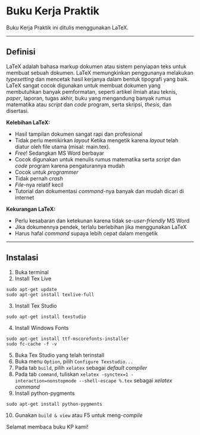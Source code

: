 # Buku Kerja Praktik
Buku Kerja Praktik ini ditulis menggunakan LaTeX.

---
## Definisi
LaTeX adalah bahasa markup dokumen atau sistem penyiapan teks untuk membuat sebuah dokumen. LaTeX memungkinkan penggunanya melakukan *typesetting* dan mencetak hasil kerjanya dalam bentuk tipografi yang baik. LaTeX sangat cocok digunakan untuk membuat dokumen yang membutuhkan banyak pemformatan, seperti artikel ilmiah atau teknis, *paper*, laporan, tugas akhir, buku yang mengandung banyak rumus matematika atau *script* dan *code* program, serta skripsi, *thesis*, dan disertasi.

**Kelebihan LaTeX:**
* Hasil tampilan dokumen sangat rapi dan profesional
* Tidak perlu memikirkan *layout* Ketika mengetik karena *layout* telah diatur oleh file utama (misal: main.tex).
* *Free*! Sedangkan MS Word berbayar
* Cocok digunakan untuk menulis rumus matematika serta *script* dan *code* program karena pengaturannya mudah
* Cocok untuk *programmer*
* Tidak pernah *crash*
* *File*-nya relatif kecil
* Tutorial dan dokumentasi *command*-nya banyak dan mudah dicari di internet

**Kekurangan LaTeX:**
* Perlu kesabaran dan ketekunan karena tidak se-*user-friendly* MS Word
* Jika dokumennya pendek, terlalu berlebihan jika menggunakan LaTeX 
* Harus hafal *command* supaya lebih cepat dalam mengetik

---
## Instalasi

1. Buka terminal
2. Install Tex Live
```
sudo apt-get update
sudo apt-get install texlive-full
```
3. Install Tex Studio
```
sudo apt-get install texstudio
```
4. Install Windows Fonts
```
sudo apt-get install ttf-mscorefonts-installer
sudo fc-cache -f -v
```
5. Buka Tex Studio yang telah terinstall
6. Buka menu `Option`, pilih `Configure Texstudio...`
7. Pada tab `build`, pilih `xelatex` sebagai *default compiler*
8. Pada tab `command`, tuliskan `xelatex -synctex=1 -interaction=nonstopmode --shell-escape %.tex` sebagai *xelatex command*
9. Install python-pygments
```
sudo apt-get install python-pygments
```
10. Gunakan `build & view` atau F5 untuk meng-*compile*

Selamat membaca buku KP kami!
